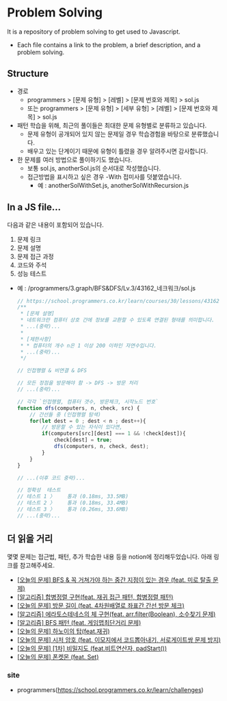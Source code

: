 # Problem Solving 
It is a repository of problem solving to get used to Javascript.
- Each file contains a link to the problem, a brief description, and a problem solving.
## Structure
- 경로
  - programmers > [문제 유형] > [레벨] > [문제 번호와 제목] > sol.js
  - 또는 programmers > [문제 유형] > [세부 유형] > [레벨] > [문제 번호와 제목] > sol.js
- 패턴 학습을 위해, 최근의 풀이들은 최대한 문제 유형별로 분류하고 있습니다.
  - 문제 유형이 공개되어 있지 않는 문제일 경우 학습경험을 바탕으로 분류했습니다.
  - 배우고 있는 단계이기 때문에 유형이 틀렸을 경우 알려주시면 감사합니다.
- 한 문제를 여러 방법으로 풀이하기도 했습니다.
  - 보통 sol.js, anotherSol.js의 순서대로 작성했습니다.
  - 접근방법을 표시하고 싶은 경우 -With 접미사를 덧붙였습니다.
    - 예 : anotherSolWithSet.js, anotherSolWithRecursion.js

## In a JS file...
다음과 같은 내용이 포함되어 있습니다.
1. 문제 링크
2. 문제 설명
3. 문제 접근 과정
4. 코드와 주석
5. 성능 테스트
- 예 : /programmers/3.graph/BFS&DFS/Lv.3/43162_네크워크/sol.js
  ```javascript
  // https://school.programmers.co.kr/learn/courses/30/lessons/43162
  /**
   * [문제 설명]
   * 네트워크란 컴퓨터 상호 간에 정보를 교환할 수 있도록 연결된 형태를 의미합니다.
   * ...(중략)...
   * 
   * [제한사항]
   * * 컴퓨터의 개수 n은 1 이상 200 이하인 자연수입니다.
   * ...(중략)...
   */
  
  // 인접행렬 & 비연결 & DFS
  
  // 모든 정점을 방문해야 함 -> DFS -> 방문 처리
  // ...(중략)...
  
  // 각각 `인접행렬, 컴퓨터 갯수, 방문체크, 시작노드 번호`
  function dfs(computers, n, check, src) {
      // 간선들 중 (인접행렬 탐색)
      for(let dest = 0 ; dest < n ; dest++){
          // 방문할 수 있는 자식이 있다면,
          if(computers[src][dest] === 1 && !check[dest]){
              check[dest] = true;
              dfs(computers, n, check, dest);
          }            
      }
  }
  
  // ...(이후 코드 중략)...
  
  // 정확성  테스트
  // 테스트 1 〉	통과 (0.18ms, 33.5MB)
  // 테스트 2 〉	통과 (0.18ms, 33.4MB)
  // 테스트 3 〉	통과 (0.26ms, 33.6MB)
  // ...(중략)...
  ```
## 더 읽을 거리
몇몇 문제는 접근법, 패턴, 추가 학습한 내용 등을 notion에 정리해두었습니다. 아래 링크를 참고해주세요.
- [[오늘의 문제] BFS & 꼭 거쳐가야 하는 중간 지점이 있는 경우 (feat. 미로 탈출 문제)](https://skyler-dev.notion.site/BFS-feat-4fda2a7b195f4c5fafbbccf691fa666c?pvs=4)
- [[알고리즘] 합병정렬 구현(feat. 재귀 접근 패턴, 합병정렬 패턴)](https://skyler-dev.notion.site/feat-39e91acc614b44a795bd773d7012ce68?pvs=4)
- [[오늘의 문제] 방문 길이 (feat. 4차원배열로 좌표간 간선 방문 체크)](https://skyler-dev.notion.site/feat-4-00e00d58cf5f4c88bc31ac14e6ba3362?pvs=4)
- [[알고리즘] 에라토스테네스의 체 구현(feat. arr.filter(Boolean), 소수찾기 문제)](https://skyler-dev.notion.site/feat-arr-filter-Boolean-a8097be6ffb8415187e491c9566c4c6f?pvs=4)
- [[알고리즘] BFS 패턴 (feat. 게임맵최단거리 문제)](https://skyler-dev.notion.site/BFS-feat-e638e8c145ba41fb858f599a03775188?pvs=4)
- [[오늘의 문제] 하노이의 탑(feat.재귀)](https://skyler-dev.notion.site/feat-7ed2e25a76cc4d2eb58af1bc2731b4e7?pvs=4)
- [[오늘의 문제] 시저 암호 (feat. 이모지에서 코드뽑아내기, 서로게이트쌍 문제 방지)](https://skyler-dev.notion.site/feat-8970b99701fe4468a5778ceb82d9d2c5?pvs=4)
- [[오늘의 문제] [1차] 비밀지도 (feat.비트연산자, padStart())](https://skyler-dev.notion.site/1-feat-padStart-4eb4ebcfde4d4565969cdf2a2e6d4f52?pvs=4)
- [[오늘의 문제] 폰켓몬 (feat. Set)](https://skyler-dev.notion.site/feat-Set-513d5d82e8e2482e8ce93d0988bb5bac?pvs=4)

### site
- programmers(https://school.programmers.co.kr/learn/challenges)
